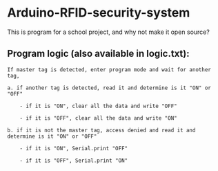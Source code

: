 # Arduino-RFID-security-system

This is program for a school project, and why not make it open source?

## Program logic (also available in logic.txt):

	If master tag is detected, enter program mode and wait for another tag,

	a. if another tag is detected, read it and determine is it "ON" or "OFF"

		- if it is "ON", clear all the data and write "OFF"
		
		- if it is "OFF", clear all the data and write "ON"

	b. if it is not the master tag, access denied and read it and determine is it "ON" or "OFF"

		- if it is "ON", Serial.print "OFF"
		
		- if it is "OFF", Serial.print "ON"

